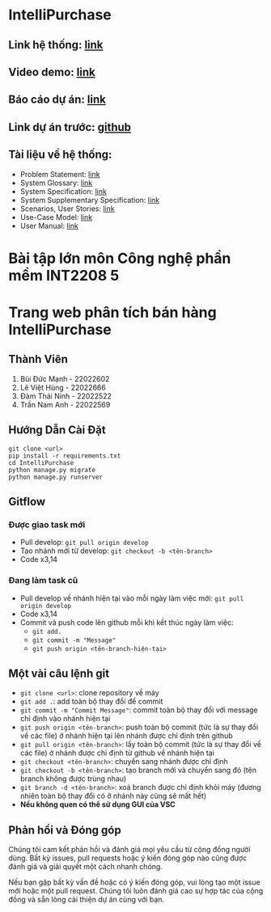 # IntelliPurchase
## Link hệ thống: [link](http://13.238.195.79:8000/)
## Video demo: [link](https://youtu.be/hp9F7mq3mOY)
## Báo cáo dự án: [link](https://drive.google.com/file/d/1h5br8ZjXlMAhj2QIrY1QxkZKV3Sfijl5/view?usp=sharing)
## Link dự án trước: [github](https://github.com/baitaploncnpm66/Mobile-e-commerce-review-sentiment-classification)
## Tài liệu về hệ thống:
- Problem Statement: [link](https://drive.google.com/file/d/1ANg4OiaLZVKevgtWIH8ulUIlT_YkzGTN/view?usp=sharing)
- System Glossary: [link](https://drive.google.com/file/d/1TdKHSnemjcRdbc1TrBWnTGDE07S0a6Eo/view?usp=sharing)
- System Specification: [link](https://drive.google.com/file/d/1SZTrhboc5_JfEPXKk0prJZfrG4PyNpD-/view?usp=sharing)
- System Supplementary Specification: [link](https://drive.google.com/file/d/1MR4xCp6HM5yZ6Mi2-einHPb6JLzmWBHk/view?usp=sharing)
- Scenarios, User Stories: [link](https://drive.google.com/file/d/1PZBCHRUaYcgjQMt4uYXhEdk-9FnAKTqa/view?usp=sharing)
- Use-Case Model: [link](https://drive.google.com/file/d/13dpZ632XSWyJG-32SKF2spc7khcHVHBa/view?usp=sharing)
- User Manual: [link](https://drive.google.com/file/d/1u1teAh1m9lAwESrdosInRwbtKSja4uQ3/view?usp=sharing)

# Bài tập lớn môn Công nghệ phần mềm INT2208 5
# Trang web phân tích bán hàng IntelliPurchase

## Thành Viên

1. Bùi Đức Mạnh - 22022602
2. Lê Việt Hùng - 22022666
3. Đàm Thái Ninh - 22022522
4. Trần Nam Anh - 22022569

## Hướng Dẫn Cài Đặt
```
git clone <url>
pip install -r requirements.txt
cd IntelliPurchase
python manage.py migrate
python manage.py runserver
```

## Gitflow
### Được giao task mới
- Pull develop: `git pull origin develop`
- Tạo nhánh mới từ develop: `git checkout -b <tên-branch>`
- Code x3,14
### Đang làm task cũ
- Pull develop về nhánh hiện tại vào mỗi ngày làm việc mới: `git pull origin develop`
- Code x3,14
- Commit và push code lên github mỗi khi kết thúc ngày làm việc:
  - `git add.`
  - `git commit -m "Message"`
  - `git push origin <tên-branch-hiện-tại>`

## Một vài câu lệnh git
- `git clone <url>`: clone repository về máy
- `git add .`: add toàn bộ thay đổi để commit
- `git commit -m "Commit Message"`: commit toàn bộ thay đổi với message chỉ định vào nhánh hiện tại
- `git push origin <tên-branch>`: push toàn bộ commit (tức là sự thay đổi về các file) ở nhánh hiện tại lên nhánh được chỉ định trên github
- `git pull origin <tên-branch>`: lấy toàn bộ commit (tức là sự thay đổi về các file) ở nhánh được chỉ định từ github về nhánh hiện tại
- `git checkout <tên-branch>`: chuyển sang nhánh được chỉ định
- `git checkout -b <tên-branch>`: tạo branch mới và chuyển sang đó (tên branch không được trùng nhau)
- `git branch -d <tên-branch>`: xoá branch được chỉ định khỏi máy (đương nhiên toàn bộ thay đổi có ở nhánh này cũng sẽ mất hết)
- **Nếu không quen có thể sử dụng GUI của VSC**

## Phản hồi và Đóng góp

Chúng tôi cam kết phản hồi và đánh giá mọi yêu cầu từ cộng đồng người dùng. Bất kỳ issues, pull requests hoặc ý kiến đóng góp nào cũng được đánh giá và giải quyết một cách nhanh chóng.

Nếu bạn gặp bất kỳ vấn đề hoặc có ý kiến đóng góp, vui lòng tạo một issue mới hoặc một pull request. Chúng tôi luôn đánh giá cao sự hợp tác của cộng đồng và sẵn lòng cải thiện dự án cùng với bạn.
